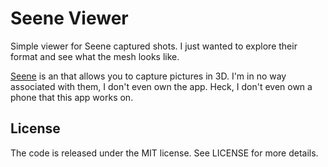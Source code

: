 Seene Viewer
============

Simple viewer for Seene captured shots. I just wanted to explore their format
and see what the mesh looks like.

[Seene](http://seene.co/) is an that allows you to capture pictures in 3D. I'm
in no way associated with them, I don't even own the app. Heck, I don't even
own a phone that this app works on.


License
-------

The code is released under the MIT license. See LICENSE for more details.
